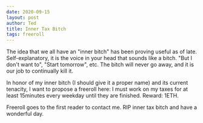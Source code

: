```yaml
---
date: 2020-09-15
layout: post
author: Ted
title: Inner Tax Bitch
tags: freeroll
---
```

The idea that we all have an "inner bitch" has been proving useful as of late. Self-explanatory, it is the voice in your head that sounds like a bitch. "But I don't want to", "Start tomorrow", etc. The bitch will never go away, and it is our job to continually kill it.

In honor of my inner bitch (I should give it a proper name) and its current tenacity, I want to propose a freeroll here: I must work on my taxes for at least 15minutes every weekday until they are finished. Reward: 1ETH.

Freeroll goes to the first reader to contact me. RIP inner tax bitch and have a wonderful day.
